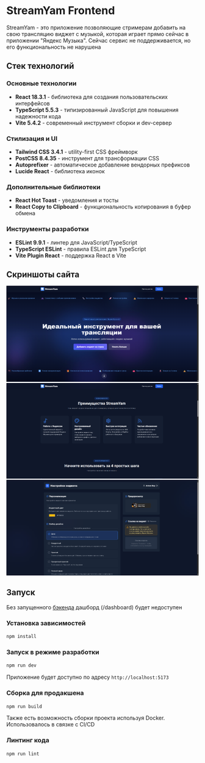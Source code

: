 # StreamYam Frontend

StreamYam - это приложение позволяющие стримерам добавить на свою трансляцию виджет с музыкой, которая играет прямо сейчас в приложении "Яндекс Музыка". Сейчас сервис не поддерживается, но его функциональность не нарушена

## Стек технологий

### Основные технологии
- **React 18.3.1** - библиотека для создания пользовательских интерфейсов
- **TypeScript 5.5.3** - типизированный JavaScript для повышения надежности кода
- **Vite 5.4.2** - современный инструмент сборки и dev-сервер

### Стилизация и UI
- **Tailwind CSS 3.4.1** - utility-first CSS фреймворк
- **PostCSS 8.4.35** - инструмент для трансформации CSS
- **Autoprefixer** - автоматическое добавление вендорных префиксов
- **Lucide React** - библиотека иконок

### Дополнительные библиотеки
- **React Hot Toast** - уведомления и тосты
- **React Copy to Clipboard** - функциональность копирования в буфер обмена

### Инструменты разработки
- **ESLint 9.9.1** - линтер для JavaScript/TypeScript
- **TypeScript ESLint** - правила ESLint для TypeScript
- **Vite Plugin React** - поддержка React в Vite

## Скриншоты сайта

![alt text](https://github.com/streamyam/frontend/blob/main/github/images/start.png?raw=true)
![alt text](https://github.com/streamyam/frontend/blob/main/github/images/features.png?raw=true)
![alt text](https://github.com/streamyam/frontend/blob/main/github/images/dashboard.png?raw=true)
## Запуск

Без запущенного [бэкенда](https://github.com/streamyam/baeckend) дашборд (/dashboard) будет недоступен

### Установка зависимостей
```bash
npm install
```

### Запуск в режиме разработки
```bash
npm run dev
```
Приложение будет доступно по адресу `http://localhost:5173`

### Сборка для продакшена
```bash
npm run build
```
Также есть возможность сборки проекта используя Docker. Использовалось в связке с CI/CD

### Линтинг кода
```bash
npm run lint
```
